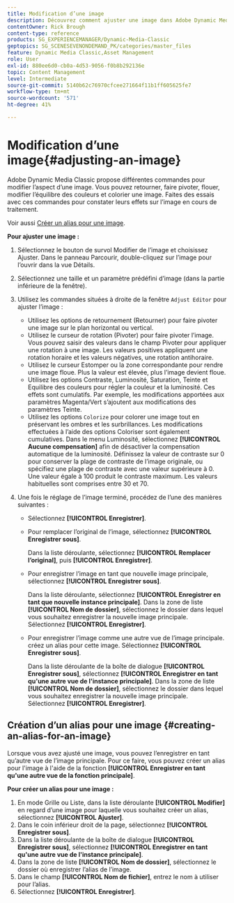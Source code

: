 ```yaml
---
title: Modification d’une image
description: Découvrez comment ajuster une image dans Adobe Dynamic Media Classic.
contentOwner: Rick Brough
content-type: reference
products: SG_EXPERIENCEMANAGER/Dynamic-Media-Classic
geptopics: SG_SCENESEVENONDEMAND_PK/categories/master_files
feature: Dynamic Media Classic,Asset Management
role: User
exl-id: 880ee6d0-cb0a-4d53-9056-f0b8b292136e
topic: Content Management
level: Intermediate
source-git-commit: 5140b62c76970cfcee271664f11b1ff605625fe7
workflow-type: tm+mt
source-wordcount: '571'
ht-degree: 41%

---
```


# Modification d’une image{#adjusting-an-image}

Adobe Dynamic Media Classic propose différentes commandes pour modifier l’aspect d’une image. Vous pouvez retourner, faire pivoter, flouer, modifier l’équilibre des couleurs et colorier une image. Faites des essais avec ces commandes pour constater leurs effets sur l’image en cours de traitement.

Voir aussi [Créer un alias pour une image](adjusting-image.md#creating_an_alias_for_an_image).

**Pour ajuster une image :**

1. Sélectionnez le bouton de survol Modifier de l’image et choisissez Ajuster. Dans le panneau Parcourir, double-cliquez sur l’image pour l’ouvrir dans la vue Détails.
1. Sélectionnez une taille et un paramètre prédéfini d’image (dans la partie inférieure de la fenêtre).
1. Utilisez les commandes situées à droite de la fenêtre `Adjust Editor` pour ajuster l’image :

   * Utilisez les options de retournement (Retourner) pour faire pivoter une image sur le plan horizontal ou vertical. 
   * Utilisez le curseur de rotation (Pivoter) pour faire pivoter l’image. Vous pouvez saisir des valeurs dans le champ Pivoter pour appliquer une rotation à une image. Les valeurs positives appliquent une rotation horaire et les valeurs négatives, une rotation antihoraire.
   * Utilisez le curseur Estomper ou la zone correspondante pour rendre une image floue. Plus la valeur est élevée, plus l’image devient floue.
   * Utilisez les options Contraste, Luminosité, Saturation, Teinte et Equilibre des couleurs pour régler la couleur et la luminosité. Ces effets sont cumulatifs. Par exemple, les modifications apportées aux paramètres Magenta/Vert s’ajoutent aux modifications des paramètres Teinte.
   * Utilisez les options `Colorize` pour colorer une image tout en préservant les ombres et les surbrillances. Les modifications effectuées à l’aide des options Coloriser sont également cumulatives. Dans le menu Luminosité, sélectionnez **[!UICONTROL Aucune compensation]** afin de désactiver la compensation automatique de la luminosité. Définissez la valeur de contraste sur 0 pour conserver la plage de contraste de l’image originale, ou spécifiez une plage de contraste avec une valeur supérieure à 0. Une valeur égale à 100 produit le contraste maximum. Les valeurs habituelles sont comprises entre 30 et 70.

1. Une fois le réglage de l’image terminé, procédez de l’une des manières suivantes :

   * Sélectionnez **[!UICONTROL Enregistrer]**.

   * Pour remplacer l’original de l’image, sélectionnez **[!UICONTROL Enregistrer sous]**.

     Dans la liste déroulante, sélectionnez **[!UICONTROL Remplacer l’original]**, puis **[!UICONTROL Enregistrer]**.

   * Pour enregistrer l’image en tant que nouvelle image principale, sélectionnez **[!UICONTROL Enregistrer sous]**.

     Dans la liste déroulante, sélectionnez **[!UICONTROL Enregistrer en tant que nouvelle instance principale]**.
Dans la zone de liste **[!UICONTROL Nom de dossier]**, sélectionnez le dossier dans lequel vous souhaitez enregistrer la nouvelle image principale.
Sélectionnez **[!UICONTROL Enregistrer]**.

   * Pour enregistrer l’image comme une autre vue de l’image principale. créez un alias pour cette image. Sélectionnez **[!UICONTROL Enregistrer sous]**.

     Dans la liste déroulante de la boîte de dialogue **[!UICONTROL Enregistrer sous]**, sélectionnez **[!UICONTROL Enregistrer en tant qu&#39;une autre vue de l&#39;instance principale]**.
Dans la zone de liste **[!UICONTROL Nom de dossier]**, sélectionnez le dossier dans lequel vous souhaitez enregistrer la nouvelle image principale.
Sélectionnez **[!UICONTROL Enregistrer]**.

## Création d’un alias pour une image {#creating-an-alias-for-an-image}

Lorsque vous avez ajusté une image, vous pouvez l’enregistrer en tant qu’autre vue de l’image principale. Pour ce faire, vous pouvez créer un alias pour l&#39;image à l&#39;aide de la fonction **[!UICONTROL Enregistrer en tant qu&#39;une autre vue de la fonction principale]**.

**Pour créer un alias pour une image :**

1. En mode Grille ou Liste, dans la liste déroulante **[!UICONTROL Modifier]** en regard d’une image pour laquelle vous souhaitez créer un alias, sélectionnez **[!UICONTROL Ajuster]**.
1. Dans le coin inférieur droit de la page, sélectionnez **[!UICONTROL Enregistrer sous]**.
1. Dans la liste déroulante de la boîte de dialogue **[!UICONTROL Enregistrer sous]**, sélectionnez **[!UICONTROL Enregistrer en tant qu&#39;une autre vue de l&#39;instance principale]**.
1. Dans la zone de liste **[!UICONTROL Nom de dossier]**, sélectionnez le dossier où enregistrer l’alias de l’image.
1. Dans le champ **[!UICONTROL Nom de fichier]**, entrez le nom à utiliser pour l’alias.
1. Sélectionnez **[!UICONTROL Enregistrer]**.
